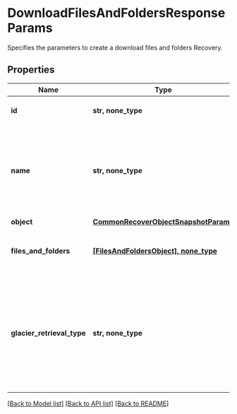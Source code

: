 # DownloadFilesAndFoldersResponseParams

Specifies the parameters to create a download files and folders Recovery.

## Properties
Name | Type | Description | Notes
------------ | ------------- | ------------- | -------------
**id** | **str, none_type** | Specifies the id of the Recovery. | [optional] 
**name** | **str, none_type** | Specifies the name of the recovery task. This field must be set and must be a unique name. | [optional] 
**object** | [**CommonRecoverObjectSnapshotParams**](CommonRecoverObjectSnapshotParams.md) |  | [optional] 
**files_and_folders** | [**[FilesAndFoldersObject], none_type**](FilesAndFoldersObject.md) | Specifies the list of files and folders to download. | [optional] 
**glacier_retrieval_type** | **str, none_type** | Specifies the glacier retrieval type when restoring or downloding files or folders from a Glacier-based cloud snapshot. | [optional] 

[[Back to Model list]](../README.md#documentation-for-models) [[Back to API list]](../README.md#documentation-for-api-endpoints) [[Back to README]](../README.md)


